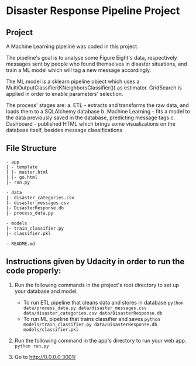 # Disaster Response Pipeline Project

## Project

A Machine Learning pipeline was coded in this project. 

The pipeline's goal is to analyse some Figure Eight's data, respectively messages sent by people who found themselves in disaster situations, and train a ML model which will tag a new message accordingly.

The ML model is a sklearn pipeline object which uses a MultiOutputClassifier(KNeighborsClassifier()) as estimator. GridSearch is applied in order to enable parameters' selection.

The process' stages are:
a. ETL - extracts and transforms the raw data, and loads them to a SQLAlchemy database
b. Machine Learning - fits a model to the data previously saved in the database, predicting message tags
c. Dashboard - published HTML which brings some visualizations on the database itself, besides message classifications

## File Structure

	- app
	| - template
	| |- master.html
	| |- go.html
	|- run.py

	- data
	|- disaster_categories.csv
	|- disaster_messages.csv
    |- DisasterResponse.db
	|- process_data.py

	- models
	|- train_classifier.py
	|- classifier.pkl

	- README.md

## Instructions given by Udacity in order to run the code properly:
1. Run the following commands in the project's root directory to set up your database and model.

    - To run ETL pipeline that cleans data and stores in database
        `python data/process_data.py data/disaster_messages.csv data/disaster_categories.csv data/DisasterResponse.db`
    - To run ML pipeline that trains classifier and saves
        `python models/train_classifier.py data/DisasterResponse.db models/classifier.pkl`

2. Run the following command in the app's directory to run your web app.
    `python run.py`

3. Go to http://0.0.0.0:3001/